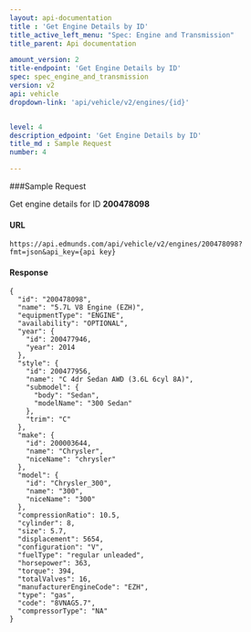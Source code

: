 ```yaml
---
layout: api-documentation
title : 'Get Engine Details by ID'
title_active_left_menu: "Spec: Engine and Transmission"
title_parent: Api documentation

amount_version: 2
title-endpoint: 'Get Engine Details by ID'
spec: spec_engine_and_transmission
version: v2
api: vehicle
dropdown-link: 'api/vehicle/v2/engines/{id}'


level: 4
description_edpoint: 'Get Engine Details by ID'
title_md : Sample Request
number: 4

---
```


###Sample Request

Get engine details for ID **200478098**

#### URL

	https://api.edmunds.com/api/vehicle/v2/engines/200478098?fmt=json&api_key={api key}
	
#### Response

	{
	  "id": "200478098",
	  "name": "5.7L V8 Engine (EZH)",
	  "equipmentType": "ENGINE",
	  "availability": "OPTIONAL",
	  "year": {
	    "id": 200477946,
	    "year": 2014
	  },
	  "style": {
	    "id": 200477956,
	    "name": "C 4dr Sedan AWD (3.6L 6cyl 8A)",
	    "submodel": {
	      "body": "Sedan",
	      "modelName": "300 Sedan"
	    },
	    "trim": "C"
	  },
	  "make": {
	    "id": 200003644,
	    "name": "Chrysler",
	    "niceName": "chrysler"
	  },
	  "model": {
	    "id": "Chrysler_300",
	    "name": "300",
	    "niceName": "300"
	  },
	  "compressionRatio": 10.5,
	  "cylinder": 8,
	  "size": 5.7,
	  "displacement": 5654,
	  "configuration": "V",
	  "fuelType": "regular unleaded",
	  "horsepower": 363,
	  "torque": 394,
	  "totalValves": 16,
	  "manufacturerEngineCode": "EZH",
	  "type": "gas",
	  "code": "8VNAG5.7",
	  "compressorType": "NA"
	}